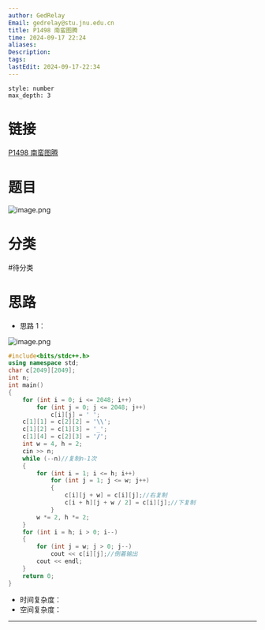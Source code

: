 ```yaml
---
author: GedRelay
Email: gedrelay@stu.jnu.edu.cn
title: P1498 南蛮图腾
time: 2024-09-17 22:24
aliases: 
Description: 
tags: 
lastEdit: 2024-09-17-22:34
---
```


```toc
style: number
max_depth: 3
```

# 链接
[P1498 南蛮图腾](https://www.luogu.com.cn/problem/P1498) 

# 题目
![image.png](https://ged-pic-bed.oss-cn-guangzhou.aliyuncs.com/img/202409172224919.png)


# 分类
#待分类

# 思路
- 思路 1：

![image.png](https://ged-pic-bed.oss-cn-guangzhou.aliyuncs.com/img/202409172234113.png)

```cpp
#include<bits/stdc++.h>
using namespace std;
char c[2049][2049];
int n;
int main()
{
	for (int i = 0; i <= 2048; i++)
		for (int j = 0; j <= 2048; j++)
			c[i][j] = ' ';
	c[1][1] = c[2][2] = '\\';
	c[1][2] = c[1][3] = '_';
	c[1][4] = c[2][3] = '/';
	int w = 4, h = 2;
	cin >> n;
	while (--n)//复制n-1次
	{
		for (int i = 1; i <= h; i++)
			for (int j = 1; j <= w; j++)
			{
				c[i][j + w] = c[i][j];//右复制
				c[i + h][j + w / 2] = c[i][j];//下复制
			}
		w *= 2, h *= 2;
	}
	for (int i = h; i > 0; i--)
	{
		for (int j = w; j > 0; j--)
			cout << c[i][j];//倒着输出
		cout << endl;
	}
	return 0;
}
```


- 时间复杂度：
- 空间复杂度：


---

